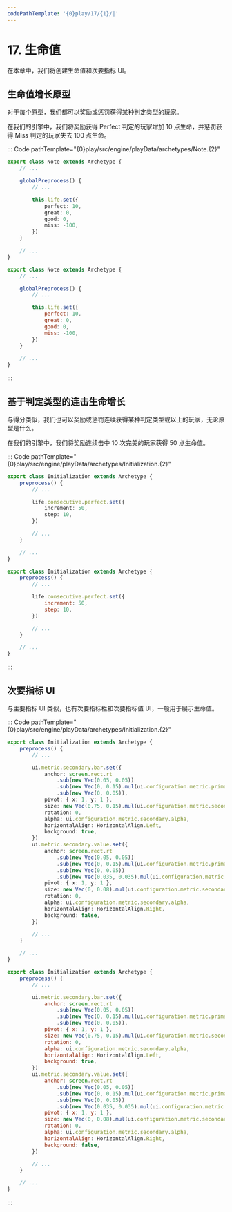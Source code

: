 ```yaml
---
codePathTemplate: '{0}play/17/{1}/|'
---
```


# 17. 生命值

在本章中，我们将创建生命值和次要指标 UI。

## 生命值增长原型

对于每个原型，我们都可以奖励或惩罚获得某种判定类型的玩家。

在我们的引擎中，我们将奖励获得 Perfect 判定的玩家增加 10 点生命，并惩罚获得 Miss 判定的玩家失去 100 点生命。

::: Code pathTemplate="{0}play/src/engine/playData/archetypes/Note.{2}"

```ts
export class Note extends Archetype {
    // ...

    globalPreprocess() {
        // ...

        this.life.set({
            perfect: 10,
            great: 0,
            good: 0,
            miss: -100,
        })
    }

    // ...
}
```

```js
export class Note extends Archetype {
    // ...

    globalPreprocess() {
        // ...

        this.life.set({
            perfect: 10,
            great: 0,
            good: 0,
            miss: -100,
        })
    }

    // ...
}
```

:::

## 基于判定类型的连击生命增长

与得分类似，我们也可以奖励或惩罚连续获得某种判定类型或以上的玩家，无论原型是什么。

在我们的引擎中，我们将奖励连续击中 10 次完美的玩家获得 50 点生命值。

::: Code pathTemplate="{0}play/src/engine/playData/archetypes/Initialization.{2}"

```ts
export class Initialization extends Archetype {
    preprocess() {
        // ...

        life.consecutive.perfect.set({
            increment: 50,
            step: 10,
        })

        // ...
    }

    // ...
}
```

```js
export class Initialization extends Archetype {
    preprocess() {
        // ...

        life.consecutive.perfect.set({
            increment: 50,
            step: 10,
        })

        // ...
    }

    // ...
}
```

:::

## 次要指标 UI

与主要指标 UI 类似，也有次要指标栏和次要指标值 UI，一般用于展示生命值。

::: Code pathTemplate="{0}play/src/engine/playData/archetypes/Initialization.{2}"

```ts
export class Initialization extends Archetype {
    preprocess() {
        // ...

        ui.metric.secondary.bar.set({
            anchor: screen.rect.rt
                .sub(new Vec(0.05, 0.05))
                .sub(new Vec(0, 0.15).mul(ui.configuration.metric.primary.scale))
                .sub(new Vec(0, 0.05)),
            pivot: { x: 1, y: 1 },
            size: new Vec(0.75, 0.15).mul(ui.configuration.metric.secondary.scale),
            rotation: 0,
            alpha: ui.configuration.metric.secondary.alpha,
            horizontalAlign: HorizontalAlign.Left,
            background: true,
        })
        ui.metric.secondary.value.set({
            anchor: screen.rect.rt
                .sub(new Vec(0.05, 0.05))
                .sub(new Vec(0, 0.15).mul(ui.configuration.metric.primary.scale))
                .sub(new Vec(0, 0.05))
                .sub(new Vec(0.035, 0.035).mul(ui.configuration.metric.secondary.scale)),
            pivot: { x: 1, y: 1 },
            size: new Vec(0, 0.08).mul(ui.configuration.metric.secondary.scale),
            rotation: 0,
            alpha: ui.configuration.metric.secondary.alpha,
            horizontalAlign: HorizontalAlign.Right,
            background: false,
        })

        // ...
    }

    // ...
}
```

```js
export class Initialization extends Archetype {
    preprocess() {
        // ...

        ui.metric.secondary.bar.set({
            anchor: screen.rect.rt
                .sub(new Vec(0.05, 0.05))
                .sub(new Vec(0, 0.15).mul(ui.configuration.metric.primary.scale))
                .sub(new Vec(0, 0.05)),
            pivot: { x: 1, y: 1 },
            size: new Vec(0.75, 0.15).mul(ui.configuration.metric.secondary.scale),
            rotation: 0,
            alpha: ui.configuration.metric.secondary.alpha,
            horizontalAlign: HorizontalAlign.Left,
            background: true,
        })
        ui.metric.secondary.value.set({
            anchor: screen.rect.rt
                .sub(new Vec(0.05, 0.05))
                .sub(new Vec(0, 0.15).mul(ui.configuration.metric.primary.scale))
                .sub(new Vec(0, 0.05))
                .sub(new Vec(0.035, 0.035).mul(ui.configuration.metric.secondary.scale)),
            pivot: { x: 1, y: 1 },
            size: new Vec(0, 0.08).mul(ui.configuration.metric.secondary.scale),
            rotation: 0,
            alpha: ui.configuration.metric.secondary.alpha,
            horizontalAlign: HorizontalAlign.Right,
            background: false,
        })

        // ...
    }

    // ...
}
```

:::
